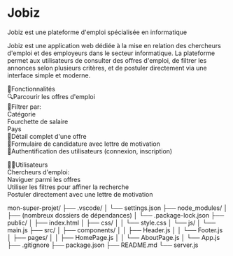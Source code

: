 # Jobiz 
Jobiz est une plateforme d'emploi spécialisée en informatique

Jobiz est une application web dédiée à la mise en relation des chercheurs d'emploi et des employeurs dans le secteur informatique. La plateforme permet aux utilisateurs de consulter des offres d'emploi, de filtrer les annonces selon plusieurs critères, et de postuler directement via une interface simple et moderne.

📌Fonctionnalités<br>
        🔍Parcourir les offres d'emploi<br>
        📁Filtrer par:<br>
            Catégorie<br>
            Fourchette de salaire<br>
            Pays<br>
        📄Détail complet d'une offre<br>
        📝Formulaire de candidature avec lettre de motivation<br>
        🔐Authentification des utilisateurs (connexion, inscription)<br>

🧑‍💻Utilisateurs<br>
    Chercheurs d'emploi:<br>
        Naviguer parmi les offres<br>
        Utiliser les filtres pour affiner la recherche<br>
        Postuler directement avec une lettre de motivation<br>


mon-super-projet/
├── .vscode/
│   └── settings.json
├── node_modules/
│   ├── (nombreux dossiers de dépendances)
│   └── .package-lock.json
├── public/
│   ├── index.html
│   ├── css/
│   │   └── style.css
│   └── js/
│       └── main.js
├── src/
│   ├── components/
│   │   ├── Header.js
│   │   └── Footer.js
│   ├── pages/
│   │   ├── HomePage.js
│   │   └── AboutPage.js
│   └── App.js
├── .gitignore
├── package.json
├── README.md
└── server.js

